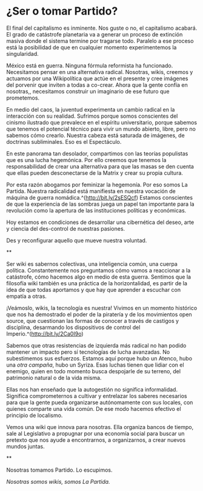 # ¿Ser o tomar Partido?

El final del capitalismo es inminente. Nos guste o no, el capitalismo
acabará. El grado de catástrofe planetaria va a generar un proceso de
extinción masiva donde el sistema termine por tragarse todo. Paralelo a
ese proceso está la posibilidad de que en cualquier momento
experimentemos la singularidad.

México está en guerra. Ninguna fórmula reformista ha funcionado.
Necesitamos pensar en una alternativa radical. Nosotras, wikis, creemos
y actuamos por una Wikipolítica que actúe en el presente y cree imágenes
del porvenir que inviten a todas a co-crear. Ahora que la gente confía
en nosotras,, necesitamos construir un imaginario de ese futuro que
prometemos.

En medio del caos, la juventud experimenta un cambio radical en la
interacción con su realidad. Sufrimos porque somos conscientes del
cinismo ilustrado que prevalece en el espíritu universitario, porque
sabemos que tenemos el potencial técnico para vivir un mundo abierto,
libre, pero no sabemos cómo crearlo. Nuestra cabeza está saturada de
imágenes, de doctrinas subliminales. Eso es el Espectáculo.

En este panorama tan desolador, compartimos con las teorías populistas
que es una lucha hegemónica. Por ello creemos que tenemos la
responsabilidad de crear una alternativa para que las masas se den
cuenta que ellas pueden desconectarse de la Matrix y crear su propia
cultura.

Por esta razón abogamos por feminizar la hegemonía. Por eso somos La
Partida. Nuestra radicalidad está manifiesta en nuestra vocación de
máquina de guerra nomádica.^(http://bit.ly/2sESQcf) Estamos conscientes de que la
experiencia de las sombras juega un papel tan importante para la
revolución como la apertura de las instituciones políticas y económicas.

Hoy estamos en condiciones de desarrollar una cibernética del deseo,
arte y ciencia del des-control de nuestras pasiones.

Des y reconfigurar aquello que mueve nuestra voluntad.

\*\*

Ser wiki es sabernos colectivas, una inteligencia común, una cuerpa
política. Constantemente nos preguntamos cómo vamos a reaccionar a la
catástrofe, cómo hacemos algo en medio de esta guerra. Sentimos que la
filosofía wiki también es una práctica de la horizontalidad, es partir
de la idea de que todas aportamos y que hay que aprender a escuchar con
empatía a otras.

¡Veámoslo, wikis, la tecnología es nuestra! Vivimos en un momento
histórico que nos ha demostrado el poder de la piratería y de los
movimientos open source, que cuestionan las formas de conocer a través
de castigos y disciplina, desarmando los dispositivos de control del
Imperio.^(http://bit.ly/2Ca0I9o)

Sabemos que otras resistencias de izquierda más radical no han podido
mantener un impacto pero sí tecnologías de lucha avanzadas. No
subestimemos sus esfuerzos. Estamos aquí porque hubo un Atenco, hubo una
*otra campaña*, hubo un Syriza. Esas luchas tienen que lidiar con el
enemigo, quien en todo momento busca despojarle de su terreno, del
patrimonio natural o de la vida misma.

Ellas nos han enseñado que la autogestión no significa informalidad.
Significa comprometernos a cultivar y entrelazar los saberes necesarios
para que la gente pueda organizarse autónomamente con sus locales, con
quienes comparte una vida común. De ese modo hacemos efectivo el
principio de localismo.

Vemos una wiki que innova para nosotras. Ella organiza bancos de tiempo,
sale al Legislativo a propugnar por una economía social para buscar un
pretexto que nos ayude a encontrarnos, a organizarnos, a crear nuevos
mundos juntas.

\*\*

Nosotras tomamos Partido. Lo escupimos.

*Nosotras somos wikis, somos La Partida.*
